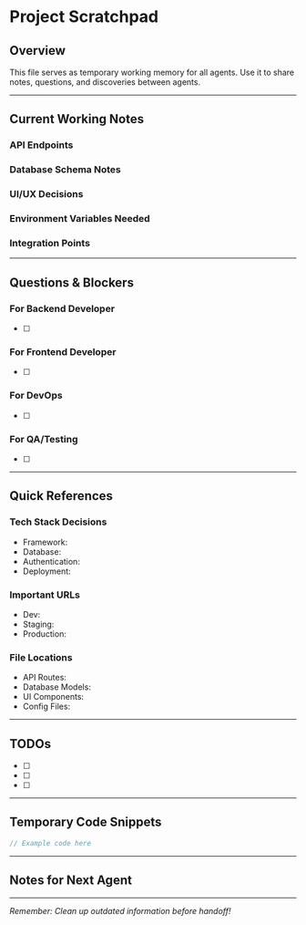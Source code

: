 # Project Scratchpad

## Overview
This file serves as temporary working memory for all agents. Use it to share notes, questions, and discoveries between agents.

---

## Current Working Notes

### API Endpoints
<!-- Backend developer: List endpoints created here -->
<!-- Frontend developer: Check here for API integration -->

### Database Schema Notes
<!-- Database decisions, indexes, relationships -->

### UI/UX Decisions
<!-- Component patterns, color schemes, layouts -->

### Environment Variables Needed
<!-- List all env vars required (without actual values) -->

### Integration Points
<!-- How different parts connect -->

---

## Questions & Blockers

### For Backend Developer
- [ ] 

### For Frontend Developer
- [ ] 

### For DevOps
- [ ] 

### For QA/Testing
- [ ] 

---

## Quick References

### Tech Stack Decisions
- Framework: 
- Database: 
- Authentication: 
- Deployment: 

### Important URLs
- Dev: 
- Staging: 
- Production: 

### File Locations
- API Routes: 
- Database Models: 
- UI Components: 
- Config Files: 

---

## TODOs
<!-- Quick tasks that don't fit elsewhere -->
- [ ] 
- [ ] 
- [ ] 

---

## Temporary Code Snippets
<!-- Code that might be useful but isn't ready for files yet -->

```javascript
// Example code here
```

---

## Notes for Next Agent
<!-- Important information for whoever works next -->

---

*Remember: Clean up outdated information before handoff!*